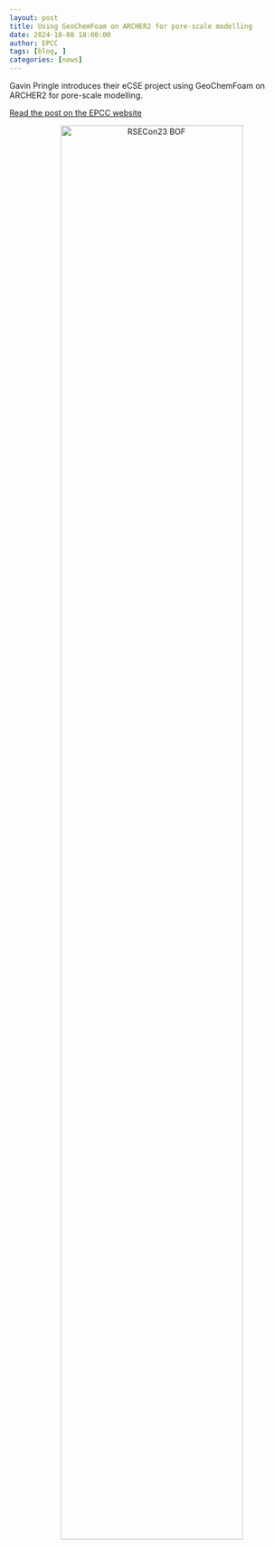 ```yaml
---
layout: post
title: Using GeoChemFoam on ARCHER2 for pore-scale modelling
date: 2024-10-08 18:00:00
author: EPCC
tags: [blog, ] 
categories: [news]
---
```



Gavin Pringle introduces their eCSE project using GeoChemFoam on ARCHER2 for pore-scale modelling.


<!--more-->

[Read the post on the EPCC website](https://www.epcc.ed.ac.uk/whats-happening/articles/introducing-geochemfoam-archer2-pore-scale-modelling)

<p align="center"><img src="https://www.epcc.ed.ac.uk/sites/default/files/styles/content_image/public/content-images/Gavin%20eCSE%20web%20image.jpg?itok=_URacvjG" style="width: 80%" alt="RSECon23 BOF" ></p>
